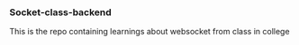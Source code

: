 ### Socket-class-backend

This is the repo containing learnings about websocket from class in college

